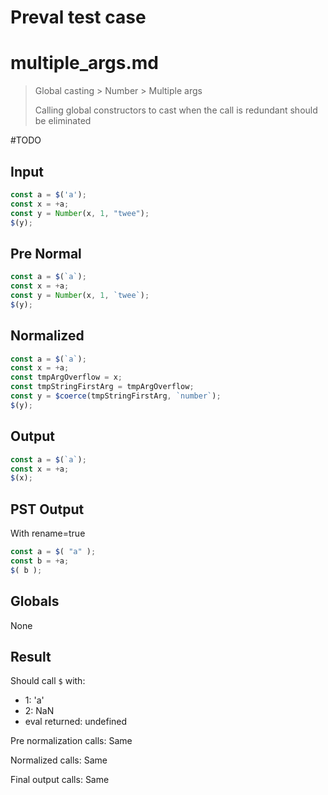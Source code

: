 # Preval test case

# multiple_args.md

> Global casting > Number > Multiple args
>
> Calling global constructors to cast when the call is redundant should be eliminated

#TODO

## Input

`````js filename=intro
const a = $('a');
const x = +a;
const y = Number(x, 1, "twee");
$(y);
`````

## Pre Normal

`````js filename=intro
const a = $(`a`);
const x = +a;
const y = Number(x, 1, `twee`);
$(y);
`````

## Normalized

`````js filename=intro
const a = $(`a`);
const x = +a;
const tmpArgOverflow = x;
const tmpStringFirstArg = tmpArgOverflow;
const y = $coerce(tmpStringFirstArg, `number`);
$(y);
`````

## Output

`````js filename=intro
const a = $(`a`);
const x = +a;
$(x);
`````

## PST Output

With rename=true

`````js filename=intro
const a = $( "a" );
const b = +a;
$( b );
`````

## Globals

None

## Result

Should call `$` with:
 - 1: 'a'
 - 2: NaN
 - eval returned: undefined

Pre normalization calls: Same

Normalized calls: Same

Final output calls: Same
